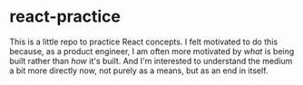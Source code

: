 # react-practice

This is a little repo to practice React concepts. I felt motivated to do this because, as a product engineer, I am often more motivated by _what_ is being built rather than _how_ it's built. And I'm interested to understand the medium a bit more directly now, not purely as a means, but as an end in itself.
